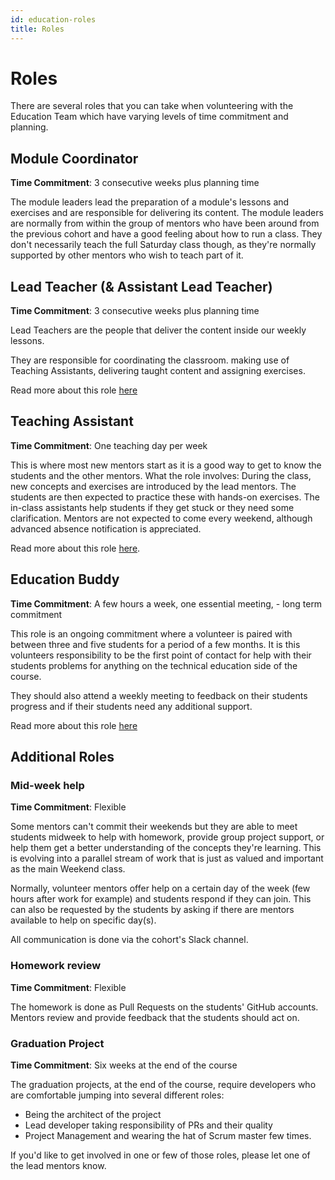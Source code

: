 ```yaml
---
id: education-roles
title: Roles
---
```


# Roles

There are several roles that you can take when volunteering with the Education Team which have varying levels of time commitment and planning.

## Module Coordinator

**Time Commitment**: 3 consecutive weeks plus planning time

The module leaders lead the preparation of a module's lessons and exercises and are responsible for delivering its content. The module leaders are normally from within the group of mentors who have been around from the previous cohort and have a good feeling about how to run a class. They don't necessarily teach the full Saturday class though, as they're normally supported by other mentors who wish to teach part of it.

## Lead Teacher \(& Assistant Lead Teacher\)

**Time Commitment**: 3 consecutive weeks plus planning time

Lead Teachers are the people that deliver the content inside our weekly lessons. 

They are responsible for coordinating the classroom. making use of Teaching Assistants, delivering taught content and assigning exercises.

Read more about this role [here](lead-teacher.md)

## Teaching Assistant

**Time Commitment**: One teaching day per week

This is where most new mentors start as it is a good way to get to know the students and the other mentors. What the role involves: During the class, new concepts and exercises are introduced by the lead mentors. The students are then expected to practice these with hands-on exercises. The in-class assistants help students if they get stuck or they need some clarification. Mentors are not expected to come every weekend, although advanced absence notification is appreciated.

Read more about this role [here](teaching-assitant.md).

## Education Buddy

**Time Commitment**: A few hours a week, one essential meeting, - long term commitment

This role is an ongoing commitment where a volunteer is paired with between three and five students for a period of a few months. It is this volunteers responsibility to be the first point of contact for help with their students problems for anything on the technical education side of the course.

They should also attend a weekly meeting to feedback on their students progress and if their students need any additional support.

Read more about this role [here](education-buddy.md)

## Additional Roles

### Mid-week help

**Time Commitment**: Flexible

Some mentors can't commit their weekends but they are able to meet students midweek to help with homework, provide group project support, or help them get a better understanding of the concepts they're learning. This is evolving into a parallel stream of work that is just as valued and important as the main Weekend class. 

Normally, volunteer mentors offer help on a certain day of the week \(few hours after work for example\) and students respond if they can join. This can also be requested by the students by asking if there are mentors available to help on specific day\(s\). 

All communication is done via the cohort's Slack channel.

### Homework review

**Time Commitment**: Flexible

The homework is done as Pull Requests on the students' GitHub accounts. Mentors review and provide feedback that the students should act on.

### Graduation Project

**Time Commitment**: Six weeks at the end of the course

The graduation projects, at the end of the course, require developers who are comfortable jumping into several different roles: 

* Being the architect of the project
* Lead developer taking responsibility of PRs and their quality
* Project Management and wearing the hat of Scrum master few times. 

If you'd like to get involved in one or few of those roles, please let one of the lead mentors know.

